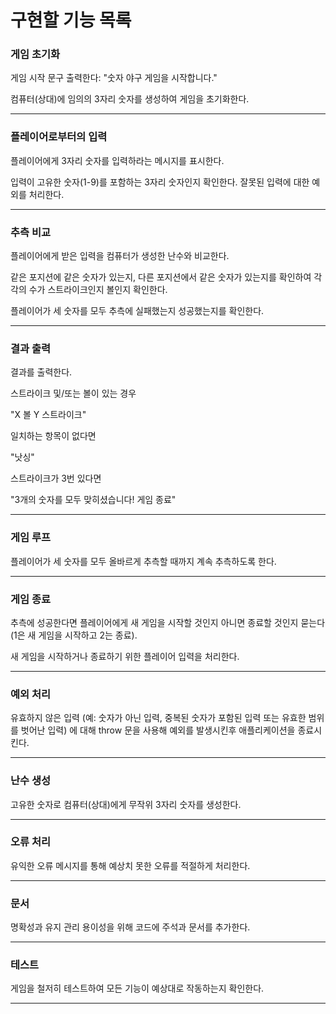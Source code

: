 # 구현할 기능 목록

### 게임 초기화 

게임 시작 문구 출력한다: "숫자 야구 게임을 시작합니다."

컴퓨터(상대)에 임의의 3자리 숫자를 생성하여 게임을 초기화한다.

---

### 플레이어로부터의 입력 

플레이어에게 3자리 숫자를 입력하라는 메시지를 표시한다.

입력이 고유한 숫자(1-9)를 포함하는 3자리 숫자인지 확인한다.
잘못된 입력에 대한 예외를 처리한다.

---

### 추측 비교 

플레이어에게 받은 입력을 컴퓨터가 생성한 난수와 비교한다.

같은 포지션에 같은 숫자가 있는지, 다른 포지션에서 같은 숫자가 있는지를 확인하여 각각의 수가 스트라이크인지 볼인지 확인한다.

플레이어가 세 숫자를 모두 추측에 실패했는지 성공했는지를 확인한다.

---

### 결과 출력

결과를 출력한다.

스트라이크 및/또는 볼이 있는 경우 

"X 볼 Y 스트라이크"

일치하는 항목이 없다면 

"낫싱"

스트라이크가 3번 있다면 

"3개의 숫자를 모두 맞히셨습니다! 게임 종료"

---

### 게임 루프 

플레이어가 세 숫자를 모두 올바르게 추측할 때까지 계속 추측하도록 한다.

---

### 게임 종료 

추측에 성공한다면 플레이어에게 새 게임을 시작할 것인지 아니면 종료할 것인지 묻는다(1은 새 게임을 시작하고 2는 종료).

새 게임을 시작하거나 종료하기 위한 플레이어 입력을 처리한다.

---

### 예외 처리 

유효하지 않은 입력 (예: 숫자가 아닌 입력, 중복된 숫자가 포함된 입력 또는 유효한 범위를 벗어난 입력) 에 대해 throw 문을 사용해 예외를 발생시킨후 애플리케이션을 종료시킨다.

---

### 난수 생성 

고유한 숫자로 컴퓨터(상대)에게 무작위 3자리 숫자를 생성한다.

---


### 오류 처리 

유익한 오류 메시지를 통해 예상치 못한 오류를 적절하게 처리한다.

---

### 문서 

명확성과 유지 관리 용이성을 위해 코드에 주석과 문서를 추가한다.

---

### 테스트 

게임을 철저히 테스트하여 모든 기능이 예상대로 작동하는지 확인한다.

---
